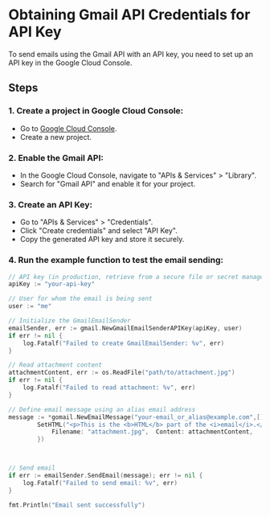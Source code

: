 # Obtaining Gmail API Credentials for API Key

To send emails using the Gmail API with an API key, you need to set up an API key in the Google Cloud Console.

## Steps

### 1. Create a project in Google Cloud Console:

- Go to [Google Cloud Console](https://console.cloud.google.com/).
- Create a new project.

### 2. Enable the Gmail API:

- In the Google Cloud Console, navigate to "APIs & Services" > "Library".
- Search for "Gmail API" and enable it for your project.

### 3. Create an API Key:

- Go to "APIs & Services" > "Credentials".
- Click "Create credentials" and select "API Key".
- Copy the generated API key and store it securely.

### 4. Run the example function to test the email sending:


```go
// API key (in production, retrieve from a secure file or secret manager)
apiKey := "your-api-key"

// User for whom the email is being sent
user := "me"

// Initialize the GmailEmailSender
emailSender, err := gmail.NewGmailEmailSenderAPIKey(apiKey, user)
if err != nil {
    log.Fatalf("Failed to create GmailEmailSender: %v", err)
}

// Read attachment content
attachmentContent, err := os.ReadFile("path/to/attachment.jpg")
if err != nil {
    log.Fatalf("Failed to read attachment: %v", err)
}

// Define email message using an alias email address
message := *gomail.NewEmailMessage("your-email_or_alias@example.com",[]string{"recipient@example.com"}, "Test Email with attachment", "This is the plain text part of the email.").
		SetHTML("<p>This is the <b>HTML</b> part of the <i>email</i>.</p>").AddAttachments(gomail.Attachment{
			Filename: "attachment.jpg",  Content: attachmentContent,
		})



// Send email
if err := emailSender.SendEmail(message); err != nil {
    log.Fatalf("Failed to send email: %v", err)
}

fmt.Println("Email sent successfully")
```

